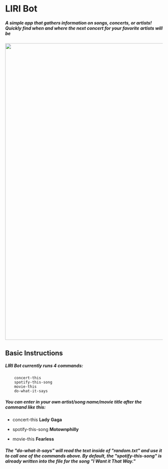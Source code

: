 # LIRI Bot
##### A simple app that gathers information on songs, concerts, or artists! Quickly find when and where the next concert for your favorite artists will be

<img width = 950 src = "">

## Basic Instructions
##### LIRI Bot currently runs 4 commands:
```
    concert-this
    spotify-this-song
    movie-this
    do-what-it-says
```

##### You can enter in your own artist/song name/movie title after the command like this:

- concert-this **Lady** **Gaga**

- spotify-this-song **Motownphilly**

- movie-this **Fearless**

##### The "do-what-it-says" will read the text inside of "random.txt" and use it to call one of the commands above. By default, the "spotify-this-song" is already written into the file for the song "I Want it That Way."
